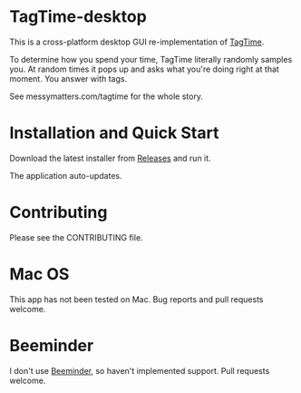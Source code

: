 # TagTime-desktop
This is a cross-platform desktop GUI re-implementation of [TagTime](https://github.com/dreeves/TagTime).

To determine how you spend your time, TagTime literally randomly samples you. At random times it pops up and asks what you're doing right at that moment. You answer with tags.

See messymatters.com/tagtime for the whole story.

# Installation and Quick Start
Download the latest installer from [Releases](releases/) and run it.

The application auto-updates.

# Contributing
Please see the CONTRIBUTING file.

# Mac OS
This app has not been tested on Mac. Bug reports and pull requests welcome.

# Beeminder
I don't use [Beeminder](https://beeminder.com), so haven't implemented support. Pull requests welcome.
